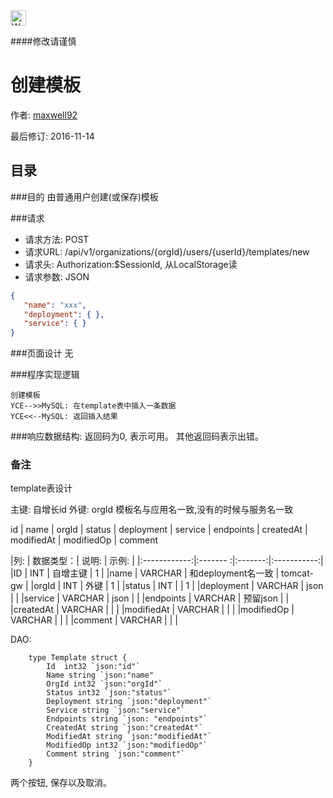 <img src="http://kubernetes.io/kubernetes/img/warning.png" alt="WARNING" width="25" height="25"> 

####修改请谨慎

创建模板
==============

作者: [maxwell92](https://github.com/maxwell92)

最后修订: 2016-11-14

目录
--------------
###目的
由普通用户创建(或保存)模板

###请求

* 请求方法: POST 
* 请求URL: /api/v1/organizations/{orgId}/users/{userId}/templates/new
* 请求头: Authorization:$SessionId, 从LocalStorage读  
* 请求参数: 
JSON
```json
{
   "name": "xxx",
   "deployment": { },
   "service": { }
}
```


###页面设计 
无


###程序实现逻辑

```Title: 
创建模板
YCE-->>MySQL: 在template表中插入一条数据  
YCE<<--MySQL: 返回插入结果 
```

###响应数据结构: 
返回码为0, 表示可用。
其他返回码表示出错。

### 备注

template表设计

主键: 自增长id
外键: orgId
模板名与应用名一致,没有的时候与服务名一致

id | name | orgId | status | deployment | service | endpoints | createdAt | modifiedAt | modifiedOp | comment

|列:           |  数据类型：| 说明:   |  示例:       |
|:------------:|:------- :|:-------:|:-----------:|
|ID            | INT      | 自增主键 | 1           |
|name          | VARCHAR  | 和deployment名一致 | tomcat-gw   |
|orgId         | INT      | 外键     | 1           |
|status        | INT      |         |  1          |
|deployment    | VARCHAR  | json    |             |
|service       | VARCHAR  | json    |             |
|endpoints     | VARCHAR  | 预留json |             |
|createdAt     | VARCHAR  |         |             |
|modifiedAt    | VARCHAR  |         |             |
|modifiedOp    | VARCHAR  |         |             |
|comment      | VARCHAR  |         |             |


DAO:
```golang
    type Template struct {
        Id  int32 `json:"id"` 
        Name string `json:"name"
        OrgId int32 `json:"orgId"`
        Status int32 `json:"status"`
        Deployment string `json:"deployment"`
        Service string `json:"service"`
        Endpoints string `json: "endpoints"`
        CreatedAt string `json:"createdAt"` 
        ModifiedAt string `json:"modifiedAt"`
        ModifiedOp int32 `json:"modifiedOp"`
        Comment string `json:"comment"`
    }

```

两个按钮, 保存以及取消。
